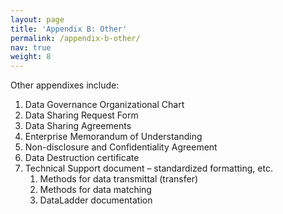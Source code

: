 ```yaml
---
layout: page
title: 'Appendix B: Other'
permalink: /appendix-b-other/
nav: true
weight: 8
---
```


Other appendixes include: 

1. Data Governance Organizational Chart
2. Data Sharing Request Form
3. Data Sharing Agreements
4. Enterprise Memorandum of Understanding
5. Non-disclosure and Confidentiality Agreement
6. Data Destruction certificate
7. Technical Support document – standardized formatting, etc.
    1. Methods for data transmittal (transfer)
    2. Methods for data matching
    3. DataLadder documentation
